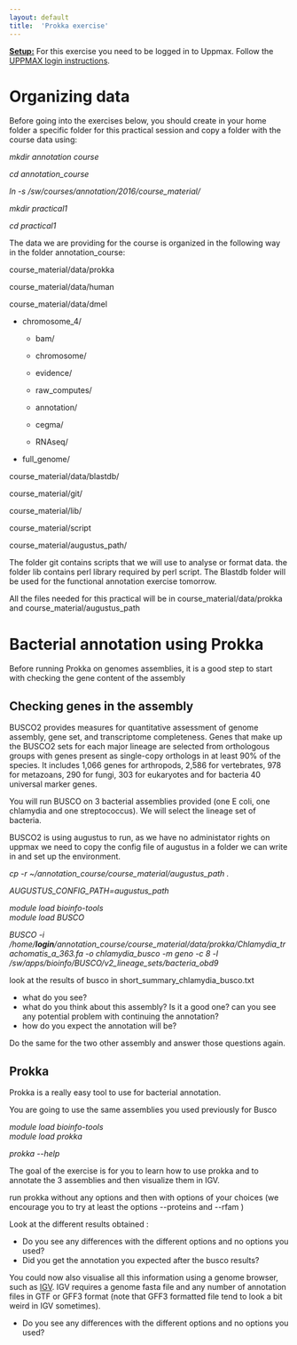 ```yaml
---
layout: default
title:  'Prokka exercise'
---
```


<u>**Setup:**</u> For this exercise you need to be logged in to Uppmax. Follow the [UPPMAX login instructions](LoginInstructions).


# Organizing data

Before going into the exercises below, you should create in your home folder a specific folder for this practical session and copy a folder with the course data using:  

*mkdir annotation course*

*cd annotation_course*

*ln -s /sw/courses/annotation/2016/course_material/*

*mkdir practical1*

*cd practical1*


The data we are providing for the course is organized in the following way in the folder annotation\_course:

course\_material/data/prokka

course\_material/data/human

course\_material/data/dmel

- chromosome_4/

  - bam/

  - chromosome/

  - evidence/

  - raw_computes/
  
  - annotation/
  
  - cegma/
  
  - RNAseq/

- full_genome/


course\_material/data/blastdb/

course\_material/git/

course\_material/lib/  

course\_material/script

course\_material/augustus_path/

The folder git contains scripts that we will use to analyse or format data. 
the folder lib contains perl library required by perl script.
The Blastdb folder will be used for the functional annotation exercise tomorrow.

All the files needed for this practical will be in course_material/data/prokka and course_material/augustus_path

# Bacterial annotation using Prokka

Before running Prokka on genomes assemblies, it is a good step to start with checking the gene content of the assembly

## Checking genes in the assembly

BUSCO2 provides measures for quantitative assessment of genome assembly, gene set, and transcriptome completeness. Genes that make up the BUSCO2 sets for each major lineage are selected from orthologous groups with genes present as single-copy orthologs in at least 90% of the species. It includes 1,066 genes for arthropods, 2,586 for vertebrates, 978 for metazoans, 290 for fungi, 303 for eukaryotes and for bacteria 40 universal marker genes.

You will run BUSCO on 3 bacterial assemblies provided (one E coli, one chlamydia and one streptococcus). We will select the lineage set of bacteria.

BUSCO2 is using augustus to run, as we have no administator rights on uppmax we need to copy the config file of augustus in a folder we can write in and set up the environment.

*cp -r ~/annotation_course/course_material/augustus_path .*

*AUGUSTUS_CONFIG_PATH=augustus_path*

_module load bioinfo-tools_  
_module load BUSCO_  


*BUSCO -i /home/__login__/annotation\_course/course\_material/data/prokka/Chlamydia_trachomatis_a_363.fa -o chlamydia_busco -m geno -c 8 -l /sw/apps/bioinfo/BUSCO/v2_lineage_sets/bacteria_obd9*

look at the results of busco in short_summary_chlamydia_busco.txt

- what do you see? 
- what do you think about this assembly? Is it a good one? can you see any potential problem with continuing the annotation?
- how do you expect the annotation will be?

Do the same for the two other assembly and answer those questions again.

## Prokka

Prokka is a really easy tool to use for bacterial annotation.

You are going to use the same assemblies you used previously for Busco

_module load bioinfo-tools_  
*module load prokka*

*prokka --help*

The goal of the exercise is for you to learn how to use prokka and to annotate the 3 assemblies and then visualize them in IGV.

run prokka without any options and then with options of your choices (we encourage you to try at least the options --proteins and --rfam )

Look at the different results obtained :

- Do you see any differences with the different options and no options you used?
- Did you get the annotation you expected after the busco results?

You could now also visualise all this information using a genome browser, such as [IGV](http://www.broadinstitute.org/igv/home). 
IGV requires a genome fasta file and any number of annotation files in GTF or GFF3 format (note that GFF3 formatted file tend to look a bit weird in IGV sometimes).

- Do you see any differences with the different options and no options you used?

